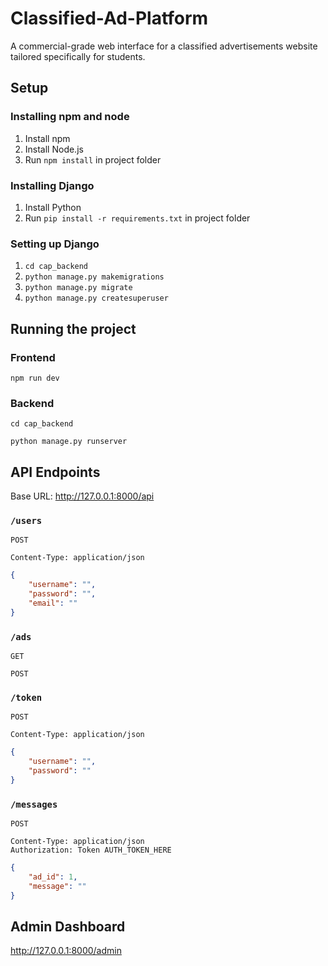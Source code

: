 # Classified-Ad-Platform

A commercial-grade web interface for a classified advertisements website tailored specifically for students.

## Setup

### Installing npm and node

1. Install npm
2. Install Node.js
3. Run `npm install` in project folder

### Installing Django

1. Install Python
2. Run `pip install -r requirements.txt` in project folder

### Setting up Django

1. `cd cap_backend`
2. `python manage.py makemigrations`
3. `python manage.py migrate`
4. `python manage.py createsuperuser`

## Running the project

### Frontend

`npm run dev`

### Backend

`cd cap_backend`

`python manage.py runserver`

## API Endpoints

Base URL: <http://127.0.0.1:8000/api>

### `/users`

`POST`

```plaintext
Content-Type: application/json
```

```json
{
    "username": "",
    "password": "",
    "email": ""
}
```

### `/ads`

`GET`

`POST`

### `/token`

`POST`

```plaintext
Content-Type: application/json
```

```json
{
    "username": "",
    "password": ""
}
```

### `/messages`

`POST`

```plaintext
Content-Type: application/json
Authorization: Token AUTH_TOKEN_HERE
```

```json
{
    "ad_id": 1,
    "message": ""
}
```

## Admin Dashboard

<http://127.0.0.1:8000/admin>
